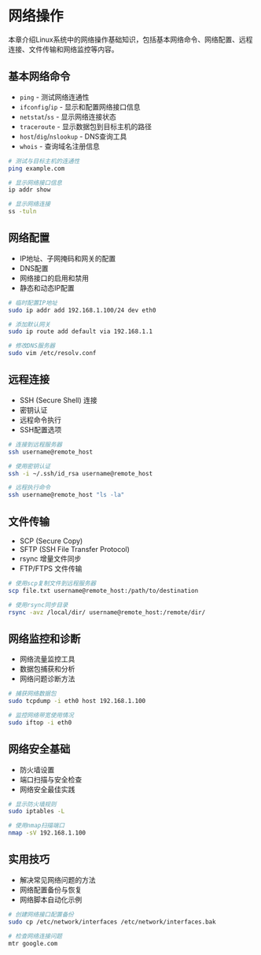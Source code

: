 # 网络操作

本章介绍Linux系统中的网络操作基础知识，包括基本网络命令、网络配置、远程连接、文件传输和网络监控等内容。

## 基本网络命令

* `ping` - 测试网络连通性
* `ifconfig`/`ip` - 显示和配置网络接口信息
* `netstat`/`ss` - 显示网络连接状态
* `traceroute` - 显示数据包到目标主机的路径
* `host`/`dig`/`nslookup` - DNS查询工具
* `whois` - 查询域名注册信息

```bash
# 测试与目标主机的连通性
ping example.com

# 显示网络接口信息
ip addr show

# 显示网络连接
ss -tuln
```

## 网络配置

* IP地址、子网掩码和网关的配置
* DNS配置
* 网络接口的启用和禁用
* 静态和动态IP配置

```bash
# 临时配置IP地址
sudo ip addr add 192.168.1.100/24 dev eth0

# 添加默认网关
sudo ip route add default via 192.168.1.1

# 修改DNS服务器
sudo vim /etc/resolv.conf
```

## 远程连接

* SSH (Secure Shell) 连接
* 密钥认证
* 远程命令执行
* SSH配置选项

```bash
# 连接到远程服务器
ssh username@remote_host

# 使用密钥认证
ssh -i ~/.ssh/id_rsa username@remote_host

# 远程执行命令
ssh username@remote_host "ls -la"
```

## 文件传输

* SCP (Secure Copy)
* SFTP (SSH File Transfer Protocol)
* rsync 增量文件同步
* FTP/FTPS 文件传输

```bash
# 使用scp复制文件到远程服务器
scp file.txt username@remote_host:/path/to/destination

# 使用rsync同步目录
rsync -avz /local/dir/ username@remote_host:/remote/dir/
```

## 网络监控和诊断

* 网络流量监控工具
* 数据包捕获和分析
* 网络问题诊断方法

```bash
# 捕获网络数据包
sudo tcpdump -i eth0 host 192.168.1.100

# 监控网络带宽使用情况
sudo iftop -i eth0
```

## 网络安全基础

* 防火墙设置
* 端口扫描与安全检查
* 网络安全最佳实践

```bash
# 显示防火墙规则
sudo iptables -L

# 使用nmap扫描端口
nmap -sV 192.168.1.100
```

## 实用技巧

* 解决常见网络问题的方法
* 网络配置备份与恢复
* 网络脚本自动化示例

```bash
# 创建网络接口配置备份
sudo cp /etc/network/interfaces /etc/network/interfaces.bak

# 检查网络连接问题
mtr google.com
``` 